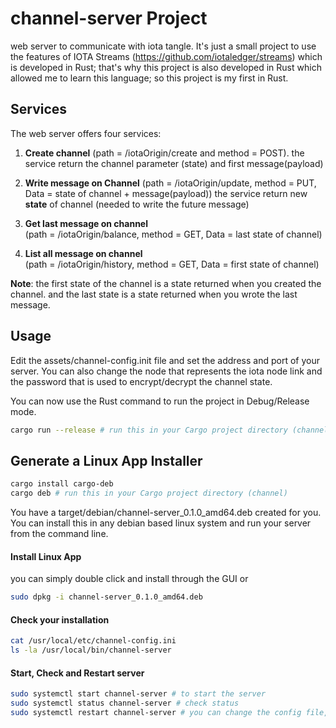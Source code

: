 # channel-server Project
web server to communicate with iota tangle.
It's just a small project to use the features of IOTA Streams (https://github.com/iotaledger/streams) 
which is developed in Rust; that's why this project is also developed in Rust which allowed me to learn this language; 
so this project is my first in Rust.  

## Services
The web server offers four services:
 1. **Create channel** 
    (path = /iotaOrigin/create and method = POST).
    the service return the channel parameter (state) and first message(payload)
    
 2. **Write message on Channel** 
    (path = /iotaOrigin/update, method = PUT, Data = state of channel + message(payload))
     the service return new **state** of channel (needed to write the future message)

 3. **Get last message on channel**  
    (path = /iotaOrigin/balance, method = GET, Data = last state of channel)   

4. **List all message on channel**  
    (path = /iotaOrigin/history, method = GET, Data = first state of channel)   

**Note**: the first state of the channel is a state returned when you created the channel. and the last state is a state returned when you wrote the last message.
    
## Usage
Edit the assets/channel-config.init file and set the address and port of your server.
You can also change the node that represents the iota node link and the password that is used to encrypt/decrypt the channel state.

You can now use the Rust command to run the project in Debug/Release mode.

```bash
cargo run --release # run this in your Cargo project directory (channel)
```

## Generate a Linux App Installer 
```bash
cargo install cargo-deb
cargo deb # run this in your Cargo project directory (channel)
```
You have a target/debian/channel-server_0.1.0_amd64.deb created for you. 
You can install this in any debian based linux system and run your server from the command line.

#### Install Linux App 
you can simply double click and install through the GUI or 
```bash
sudo dpkg -i channel-server_0.1.0_amd64.deb 
```

#### Check your installation 
```bash
cat /usr/local/etc/channel-config.ini 
ls -la /usr/local/bin/channel-server
```

#### Start, Check and Restart server 
```bash
sudo systemctl start channel-server # to start the server
sudo systemctl status channel-server # check status
sudo systemctl restart channel-server # you can change the config file, maybe the port and restart server
```